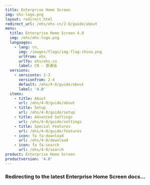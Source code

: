 ```yaml
---
title: Enterprise Home Screen
img: ehs-logo.png
layout: redirect.html
redirect_url: /ehs/ehs-cn/2-8/guide/about
menu:
  title: Enterprise Home Screen 4.0
  img: /ehs/ehs-logo.png
  languages:
    - lang: cn,
      img: /images/flags/img-flag-china.png
      urlFrom: ehs
      urlTo: ehs/ehs-cn
      label: CN - 普通话
  versions:
    - versionto: 2-3
      versionfrom: 2-4
      default: /ehs/4-0/guide/about
      label: '4.0'
  items:
    - title: About
      url: /ehs/4-0/guide/about
    - title: Setup
      url: /ehs/4-0/guide/setup
    - title: Advanced Settings
      url: /ehs/4-0/guide/settings
    - title: Special Features
      url: /ehs/4-0/guide/features
    - icon: fa fa-download
      url: /ehs/4-0/download
    - icon: fa fa-search
      url: /ehs/4-0/search
product: Enterprise Home Screen
productversion: '4.0'
---
```


### Redirecting to the latest Enterprise Home Screen docs...










